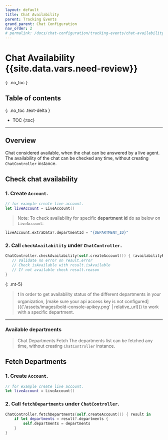 ```yaml
---
layout: default
title: Chat Availability
parent: Tracking Events
grand_parent: Chat Configuration
nav_order: 2
# permalink: /docs/chat-configuration/tracking-events/chat-availability
---
```


# Chat Availability {{site.data.vars.need-review}}
{: .no_toc }

## Table of contents
{: .no_toc .text-delta }

- TOC
{:toc}

---

## Overview
Chat considered available, when the chat can be answered by a live agent.
The availability of the chat can be checked any time, without creating `ChatController` instance.

## Check chat availability

### 1. Create `Account`.

```swift
// for example create live account.
let liveAccount = LiveAccount()
```

>Note: To check availability for specific **department id** do as below on `LiveAccount`:
 
```swift
liveAccount.extraData?.departmentId = "{DEPARTMENT_ID}"
```

### 2. Call `checkAvailability` under `ChatController`.
```swift
ChatController.checkAvailability(self.createAccount()) { (availabilityResult) in
   // Validate no error on result.error
   // Check isAvailable with result.isAvailable
   // If not available check result.reason
}
```

{: .mt-5}
> ❗ In order to get availability status of the different departments in your organization, [make sure your api access key is not configured]({{'/assets/images/bold-console-apikey.png' | relative_url}}) to work with a specific department.

---

### Available departments

>Chat Departments Fetch
The departments list can be fetched any time, without creating `ChatController` instance.

## Fetch Departments

### 1. Create `Account`.

```swift
// for example create live account.
let liveAccount = LiveAccount()
```

### 2. Call `fetchDepartments` under `ChatController`.
```swift
ChatController.fetchDepartments(self.createAccount()) { result in
    if let departments = result?.departments {
        self.departments = departments
    }
}
```
